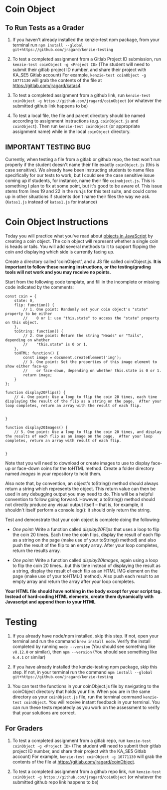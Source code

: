 # Coin Object

## To Run Tests as a Grader

1.  If you haven't already installed the kenzie-test npm package, from your terminal run `npm install --global git+https://github.com/jragard/kenzie-testing`

2.  To test a completed assignment from a Gitlab Project ID submission, run `kenzie-test coinObject -g <Project ID>`  (The student will need to submit their gitlab project ID number, and share their project with KA_SE5 Gitlab account) For example, `kenzie-test coinObject -g 10771130` will grab the contents of the file at https://gitlab.com/jragard/katas4.

3. To test a completed assignment from a github link, run `kenzie-test coinObject -g https://github.com/jragard/coinObject` (or whatever the submitted github link happens to be)

4. To test a local file, the file and parent directory should be named according to assignment instructions (e.g. `coinObject.js` and `coinObject`).  Then run `kenzie-test coinObject` (or appropriate assignment name) while in the local `coinObject` directory.

## IMPORTANT TESTING BUG ##

Currently, when testing a file from a gitlab or github repo, the test won't run properly if the student doesn't name their file exactly `coinObject.js` (this is case sensitive).  We already have been instructing students to name files specifically for our tests to work, but I could see the case sensitive issue coming up if students, for instance, name their file `coinobject.js`.  This is something I plan to fix at some point, but it's good to be aware of.  This issue stems from lines 19 and 22 in the run.js for this test suite, and could come up in other situations if students don't name their files the way we ask.  (`Katas1.js` instead of `katas1.js` for instance)

# Coin Object Instructions

Today you will practice what you've read about [objects in JavaScript](https://developer.mozilla.org/en-US/docs/Learn/JavaScript/Objects/Basics) by creating a coin object. The coin object will represent whether a single coin is heads or tails. You will add several methods to it to support flipping the coin and displaying which side is currently facing up.

Create a directory called 'coinObject', and a JS file called coinObject.js.  **It is important to follow these naming instructions, or the testing/grading tools will not work and you may receive no points.**

Start from the following code template, and fill in the incomplete or missing code indicated by the comments:

```
const coin = {
    state: 0,
    flip: function() {
        // 1. One point: Randomly set your coin object's "state" property to be either 
        //    0 or 1: use "this.state" to access the "state" property on this object.
    },
    toString: function() {
        // 2. One point: Return the string "Heads" or "Tails", depending on whether
        //    "this.state" is 0 or 1.
    },
    toHTML: function() {
        const image = document.createElement('img');
        // 3. One point: Set the properties of this image element to show either face-up
        //    or face-down, depending on whether this.state is 0 or 1.
        return image;
    }
};

function display20Flips() {
    // 4. One point: Use a loop to flip the coin 20 times, each time displaying the result of the flip as a string on the page.  After your loop completes, return an array with the result of each flip.


}

function display20Images() {
    // 5. One point: Use a loop to flip the coin 20 times, and display the results of each flip as an image on the page.  After your loop completes, return an array with result of each flip.


}
```

Note that you will need to download or create images to use to display face-up or face-down coins for the toHTML method. Create a folder directory named *images* in your repository to hold them.

Also note that, by convention, an object's toString() method should always return a string which represents the object. This return value can then be used in any debugging output you may need to do. This will be a helpful convention to follow going forward. However, a toString() method should not directly produce any visual output itself – that is, for example, it shouldn't itself perform a console.log(): it should only return the string.

Test and demonstrate that your coin object is complete doing the following:

- *One point:* Write a function called *display20Flips* that uses a loop to flip the coin 20 times.  Each time the coin flips, display the result of each flip as a string on the page (make use of your toString() method) and also push the result of the flip to an empty array.  After your loop completes, return the results array.

- *One point:* Write a function called *display20Images*, again using a loop to flip the coin 20 times...but this time instead of displaying the result as a string, display the result of each flip as an HTML IMG element on the page (make use of your toHTML() method).  Also push each result to an empty array and return the array after your loop completes.

**Your HTML file should have nothing in the body except for your script tag.  Instead of hard-coding HTML elements, create them dynamically with Javascript and append them to your HTML**

# Testing

1. If you already have node/npm installed, skip this step.  If not, open your terminal and run the command `brew install node`. Verify the install completed by running `node --version` (You should see something like `v8.12.0` or similar), then `npm --version` (You should see something like `6.4.1` or similar)

2. If you have already installed the kenzie-testing npm package, skip this step.  If not, in your terminal run the command `npm install --global git+https://github.com/jragard/kenzie-testing`

3. You can test the functions in your coinObject.js file by navigating to the coinObject directory that holds your file.  When you are in the same directory as your `coinObject.js` file, run the terminal command `kenzie-test coinObject`.  You will receive instant feedback in your terminal.  You can run these tests repeatedly as you work on the assessment to verify that your solutions are correct.

## For Graders

1. To test a completed assignment from a gitlab repo, run `kenzie-test coinObject -g <Project ID>`  (The student will need to submit their gitlab project ID number, and share their project with the KA_SE5 Gitlab account) For example, `kenzie-test coinObject -g 10771130` will grab the contents of the file at https://gitlab.com/jragard/coinObject.

2. To test a completed assignment from a github repo link, run `kenzie-test coinObject -g https://github.com/jragard/coinObject` (or whatever the submitted github repo link happens to be)



